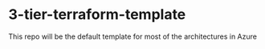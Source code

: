 # 3-tier-terraform-template
This repo will be the default template for most of the architectures in Azure
